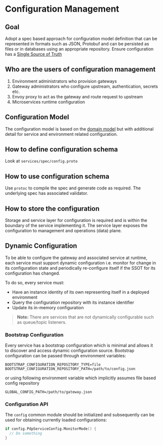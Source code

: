 # Configuration Management

## Goal

Adopt a spec based approach for configuration model definition that can be represented in formats such as JSON, Protobuf and can be persisted as files or in databases using an appropriate repository. Ensure configuration has a <u>Single Source of Truth</u>

## Who are the users of configuration management

1. Environment administrators who provision gateways
2. Gateway administrators who configure upstream, authentication, secrets etc.
3. Envoy proxy to act as the gateway and route request to upstream
4. Microservices runtime configuration

## Configuration Model

The configuration model is based on the [domain model](images/domain.png) but with additional detail for service and environment related configuration.

## How to define configuration schema

Look at `services/spec/config.proto`

## How to use configuration schema

Use `protoc` to compile the spec and generate code as required. The underlying spec has associated validator.

## How to store the configuration

Storage and service layer for configuration is required and is within the boundary of the service implementing it. The service layer exposes the configuration to management and operations (data) plane.

## Dynamic Configuration

To be able to configure the gateway and associated service at runtime, each service must support dynamic configuration i.e. monitor for change in its configuration state and periodically re-configure itself if the SSOT for its configuration has changed.

To do so, every service must:

* Have an instance identity of its own representing itself in a deployed environment
* Query the configuration repository with its instance identifier
* Update its in-memory configuration

> **Note:** There are services that are not dynamically configurable such as queue/topic listeners.

### Bootstrap Configuration

Every service has a bootstrap configuration which is minimal and allows it to discover and access dynamic configuration source. Bootstrap configuration can be passed through environment variables:

```
BOOTSTRAP_CONFIGURATION_REPOSITORY_TYPE=file
BOOTSTRAP_CONFIGURATION_REPOSITORY_PATH=/path/to/config.json
```

or using following environment variable which implicitly assumes file based config repository

```
GLOBAL_CONFIG_PATH=/path/to/gateway.json
```

### Configuration API

The `config` common module should be initialized and subsequently can be used for obtaining currently loaded configurations:

```go
if config.PdpServiceConfig.MonitorMode() {
  // Do something
}
```
